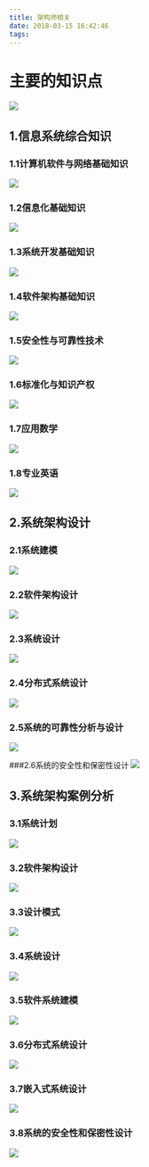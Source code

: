 ```yaml
---
title: 架构师相关
date: 2018-03-15 16:42:46
tags:
---
```


# 主要的知识点

![](http://zryphoto.oss-cn-shenzhen.aliyuncs.com/%E8%80%83%E8%AF%95%E7%9B%B8%E5%85%B3%E9%83%A8%E5%88%86.jpeg)  

## 1.信息系统综合知识
### 1.1计算机软件与网络基础知识
![](http://zryphoto.oss-cn-shenzhen.aliyuncs.com/%E4%BF%A1%E6%81%AF%E7%B3%BB%E7%BB%9F%E7%BB%BC%E5%90%88%E7%9F%A5%E8%AF%86/1.%E8%AE%A1%E7%AE%97%E6%9C%BA%E8%BD%AF%E4%BB%B6%E4%B8%8E%E7%BD%91%E7%BB%9C%E5%9F%BA%E7%A1%80%E7%9F%A5%E8%AF%86.jpeg)

### 1.2信息化基础知识
![](http://zryphoto.oss-cn-shenzhen.aliyuncs.com/%E4%BF%A1%E6%81%AF%E7%B3%BB%E7%BB%9F%E7%BB%BC%E5%90%88%E7%9F%A5%E8%AF%86/2.%E4%BF%A1%E6%81%AF%E5%8C%96%E5%9F%BA%E7%A1%80%E7%9F%A5%E8%AF%86.jpeg)  

### 1.3系统开发基础知识
![](http://zryphoto.oss-cn-shenzhen.aliyuncs.com/%E4%BF%A1%E6%81%AF%E7%B3%BB%E7%BB%9F%E7%BB%BC%E5%90%88%E7%9F%A5%E8%AF%86/3%E7%B3%BB%E7%BB%9F%E5%BC%80%E5%8F%91%E5%9F%BA%E7%A1%80%E7%9F%A5%E8%AF%86.jpeg)

### 1.4软件架构基础知识
![](http://zryphoto.oss-cn-shenzhen.aliyuncs.com/%E4%BF%A1%E6%81%AF%E7%B3%BB%E7%BB%9F%E7%BB%BC%E5%90%88%E7%9F%A5%E8%AF%86/4.%E8%BD%AF%E4%BB%B6%E6%9E%B6%E6%9E%84%E5%9F%BA%E7%A1%80%E7%9F%A5%E8%AF%86.jpeg)

### 1.5安全性与可靠性技术
![](http://zryphoto.oss-cn-shenzhen.aliyuncs.com/%E4%BF%A1%E6%81%AF%E7%B3%BB%E7%BB%9F%E7%BB%BC%E5%90%88%E7%9F%A5%E8%AF%86/5.%E5%AE%89%E5%85%A8%E6%80%A7%E4%B8%8E%E5%8F%AF%E9%9D%A0%E6%80%A7%E6%8A%80%E6%9C%AF.jpeg)

### 1.6标准化与知识产权
![](http://zryphoto.oss-cn-shenzhen.aliyuncs.com/%E4%BF%A1%E6%81%AF%E7%B3%BB%E7%BB%9F%E7%BB%BC%E5%90%88%E7%9F%A5%E8%AF%86/6.%E6%A0%87%E5%87%86%E5%8C%96%E4%B8%8E%E7%9F%A5%E8%AF%86%E4%BA%A7%E6%9D%83.jpeg)

### 1.7应用数学
![](http://zryphoto.oss-cn-shenzhen.aliyuncs.com/%E4%BF%A1%E6%81%AF%E7%B3%BB%E7%BB%9F%E7%BB%BC%E5%90%88%E7%9F%A5%E8%AF%86/7.%E5%BA%94%E7%94%A8%E6%95%B0%E5%AD%A6.jpeg)

### 1.8专业英语
![](http://zryphoto.oss-cn-shenzhen.aliyuncs.com/%E4%BF%A1%E6%81%AF%E7%B3%BB%E7%BB%9F%E7%BB%BC%E5%90%88%E7%9F%A5%E8%AF%86/8.%E4%B8%93%E4%B8%9A%E8%8B%B1%E8%AF%AD.jpeg)

## 2.系统架构设计

### 2.1系统建模
![](http://zryphoto.oss-cn-shenzhen.aliyuncs.com/%E7%B3%BB%E7%BB%9F%E6%9E%B6%E6%9E%84%E8%AE%BE%E8%AE%A1%E5%9B%BE%E7%89%87/1.%E7%B3%BB%E7%BB%9F%E5%BB%BA%E6%A8%A1.jpeg)

### 2.2软件架构设计
![](http://zryphoto.oss-cn-shenzhen.aliyuncs.com/%E7%B3%BB%E7%BB%9F%E6%9E%B6%E6%9E%84%E8%AE%BE%E8%AE%A1%E5%9B%BE%E7%89%87/2.%E8%BD%AF%E4%BB%B6%E6%9E%B6%E6%9E%84%E8%AE%BE%E8%AE%A1.jpeg)

### 2.3系统设计
![](http://zryphoto.oss-cn-shenzhen.aliyuncs.com/%E7%B3%BB%E7%BB%9F%E6%9E%B6%E6%9E%84%E8%AE%BE%E8%AE%A1%E5%9B%BE%E7%89%87/3.%E7%B3%BB%E7%BB%9F%E8%AE%BE%E8%AE%A1.jpeg)

### 2.4分布式系统设计
![](http://zryphoto.oss-cn-shenzhen.aliyuncs.com/%E7%B3%BB%E7%BB%9F%E6%9E%B6%E6%9E%84%E8%AE%BE%E8%AE%A1%E5%9B%BE%E7%89%87/4.%E5%88%86%E5%B8%83%E5%BC%8F%E7%B3%BB%E7%BB%9F%E8%AE%BE%E8%AE%A1.jpeg)

### 2.5系统的可靠性分析与设计
![](http://zryphoto.oss-cn-shenzhen.aliyuncs.com/%E7%B3%BB%E7%BB%9F%E6%9E%B6%E6%9E%84%E8%AE%BE%E8%AE%A1%E5%9B%BE%E7%89%87/5.%E7%B3%BB%E7%BB%9F%E7%9A%84%E5%8F%AF%E9%9D%A0%E6%80%A7%E5%88%86%E6%9E%90%E4%B8%8E%E8%AE%BE%E8%AE%A1.jpeg)

###2.6系统的安全性和保密性设计
![](http://zryphoto.oss-cn-shenzhen.aliyuncs.com/%E7%B3%BB%E7%BB%9F%E6%9E%B6%E6%9E%84%E8%AE%BE%E8%AE%A1%E5%9B%BE%E7%89%87/6.%E7%B3%BB%E7%BB%9F%E7%9A%84%E5%AE%89%E5%85%A8%E6%80%A7%E5%92%8C%E4%BF%9D%E5%AF%86%E6%80%A7%E8%AE%BE%E8%AE%A1.jpeg)

## 3.系统架构案例分析

### 3.1系统计划
![](http://zryphoto.oss-cn-shenzhen.aliyuncs.com/%E7%B3%BB%E7%BB%9F%E6%9E%B6%E6%9E%84%E6%A1%88%E4%BE%8B%E5%88%86%E6%9E%90/1.%E7%B3%BB%E7%BB%9F%E8%AE%A1%E5%88%92.jpeg)

### 3.2软件架构设计
![](http://zryphoto.oss-cn-shenzhen.aliyuncs.com/%E7%B3%BB%E7%BB%9F%E6%9E%B6%E6%9E%84%E6%A1%88%E4%BE%8B%E5%88%86%E6%9E%90/2.%E8%BD%AF%E4%BB%B6%E6%9E%B6%E6%9E%84%E8%AE%BE%E8%AE%A1.jpeg)

### 3.3设计模式
![](http://zryphoto.oss-cn-shenzhen.aliyuncs.com/%E7%B3%BB%E7%BB%9F%E6%9E%B6%E6%9E%84%E6%A1%88%E4%BE%8B%E5%88%86%E6%9E%90/3.%E8%AE%BE%E8%AE%A1%E6%A8%A1%E5%BC%8F.jpeg)


### 3.4系统设计
![](http://zryphoto.oss-cn-shenzhen.aliyuncs.com/%E7%B3%BB%E7%BB%9F%E6%9E%B6%E6%9E%84%E6%A1%88%E4%BE%8B%E5%88%86%E6%9E%90/4.%E7%B3%BB%E7%BB%9F%E8%AE%BE%E8%AE%A1.jpeg)

### 3.5软件系统建模
![](http://zryphoto.oss-cn-shenzhen.aliyuncs.com/%E7%B3%BB%E7%BB%9F%E6%9E%B6%E6%9E%84%E6%A1%88%E4%BE%8B%E5%88%86%E6%9E%90/5.%E8%BD%AF%E4%BB%B6%E7%B3%BB%E7%BB%9F%E5%BB%BA%E6%A8%A1.jpeg)

### 3.6分布式系统设计
![](http://zryphoto.oss-cn-shenzhen.aliyuncs.com/%E7%B3%BB%E7%BB%9F%E6%9E%B6%E6%9E%84%E6%A1%88%E4%BE%8B%E5%88%86%E6%9E%90/6.%E5%88%86%E5%B8%83%E5%BC%8F%E7%B3%BB%E7%BB%9F%E8%AE%BE%E8%AE%A1.jpeg)

### 3.7嵌入式系统设计
![](http://zryphoto.oss-cn-shenzhen.aliyuncs.com/%E7%B3%BB%E7%BB%9F%E6%9E%B6%E6%9E%84%E6%A1%88%E4%BE%8B%E5%88%86%E6%9E%90/7.%E5%B5%8C%E5%85%A5%E5%BC%8F%E7%B3%BB%E7%BB%9F%E8%AE%BE%E8%AE%A1.jpeg)

### 3.8系统的安全性和保密性设计
![](http://zryphoto.oss-cn-shenzhen.aliyuncs.com/%E7%B3%BB%E7%BB%9F%E6%9E%B6%E6%9E%84%E6%A1%88%E4%BE%8B%E5%88%86%E6%9E%90/8.%E7%B3%BB%E7%BB%9F%E7%9A%84%E5%AE%89%E5%85%A8%E6%80%A7%E5%92%8C%E4%BF%9D%E5%AF%86%E6%80%A7%E8%AE%BE%E8%AE%A1.jpeg)




